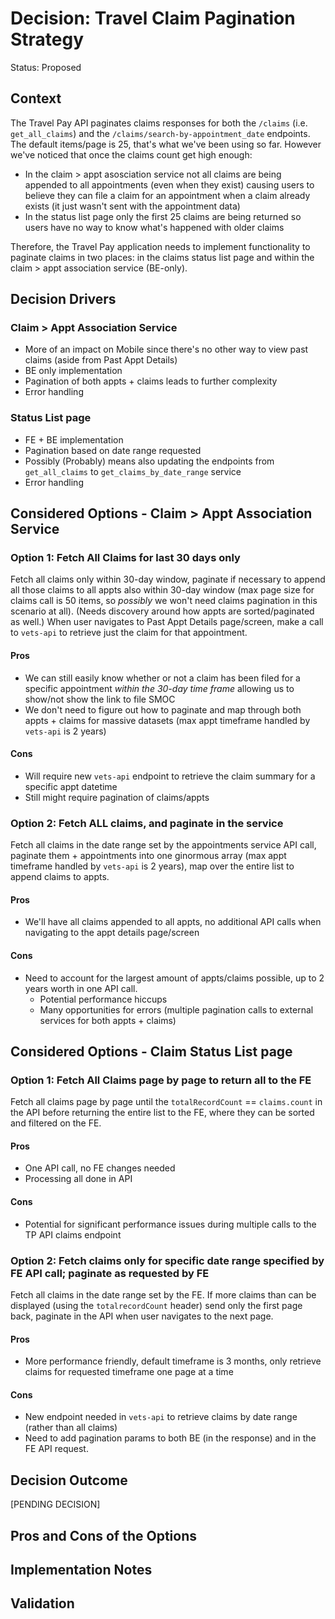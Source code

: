 # Decision: Travel Claim Pagination Strategy

Status: Proposed

## Context

The Travel Pay API paginates claims responses for both the `/claims` (i.e. `get_all_claims`) and the `/claims/search-by-appointment_date` endpoints. The default items/page is 25, that's what we've been using so far. However we've noticed that once the claims count get high enough: 
- In the claim > appt asosciation service not all claims are being appended to all appointments (even when they exist) causing users to believe they can file a claim for an appointment when a claim already exists (it just wasn't sent with the appointment data)
- In the status list page only the first 25 claims are being returned so users have no way to know what's happened with older claims

Therefore, the Travel Pay application needs to implement functionality to paginate claims in two places: in the claims status list page and within the claim > appt association service (BE-only).

## Decision Drivers

### Claim > Appt Association Service

* More of an impact on Mobile since there's no other way to view past claims (aside from Past Appt Details)
* BE only implementation
* Pagination of both appts + claims leads to further complexity
* Error handling

### Status List page

* FE + BE implementation
* Pagination based on date range requested
* Possibly (Probably) means also updating the endpoints from `get_all_claims` to `get_claims_by_date_range` service
* Error handling

## Considered Options - Claim > Appt Association Service

### Option 1: Fetch All Claims for last 30 days only

Fetch all claims only within 30-day window, paginate if necessary to append all those claims to all appts also within 30-day window (max page size for claims call is 50 items, so _possibly_ we won't need claims pagination in this scenario at all). (Needs discovery around how appts are sorted/paginated as well.) When user navigates to Past Appt Details page/screen, make a call to `vets-api` to retrieve just the claim for that appointment.

#### Pros
- We can still easily know whether or not a claim has been filed for a specific appointment _within the 30-day time frame_ allowing us to show/not show the link to file SMOC
- We don't need to figure out how to paginate and map through both appts + claims for massive datasets (max appt timeframe handled by `vets-api` is 2 years)

#### Cons
- Will require new `vets-api` endpoint to retrieve the claim summary for a specific appt datetime
- Still might require pagination of claims/appts

### Option 2: Fetch ALL claims, and paginate in the service

Fetch all claims in the date range set by the appointments service API call, paginate them + appointments into one ginormous array (max appt timeframe handled by `vets-api` is 2 years), map over the entire list to append claims to appts.

#### Pros
- We'll have all claims appended to all appts, no additional API calls when navigating to the appt details page/screen

#### Cons
- Need to account for the largest amount of appts/claims possible, up to 2 years worth in one API call.
  - Potential performance hiccups
  - Many opportunities for errors (multiple pagination calls to external services for both appts + claims)

## Considered Options - Claim Status List page

### Option 1: Fetch All Claims page by page to return all to the FE

Fetch all claims page by page until the `totalRecordCount` == `claims.count` in the API before returning the entire list to the FE, where they can be sorted and filtered on the FE.

#### Pros
- One API call, no FE changes needed
- Processing all done in API

#### Cons
- Potential for significant performance issues during multiple calls to the TP API claims endpoint

### Option 2: Fetch claims only for specific date range specified by FE API call; paginate as requested by FE

Fetch all claims in the date range set by the FE. If more claims than can be displayed (using the `totalrecordCount` header) send only the first page back, paginate in the API when user navigates to the next page.

#### Pros
- More performance friendly, default timeframe is 3 months, only retrieve claims for requested timeframe one page at a time

#### Cons
- New endpoint needed in `vets-api` to retrieve claims by date range (rather than all claims)
- Need to add pagination params to both BE (in the response) and in the FE API request.


## Decision Outcome

[PENDING DECISION]

## Pros and Cons of the Options


## Implementation Notes


## Validation

